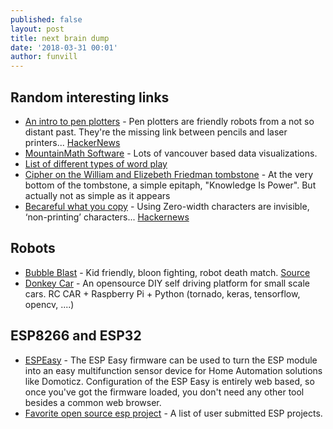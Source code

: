 ```yaml
---
published: false
layout: post
title: next brain dump
date: '2018-03-31 00:01'
author: funvill
---
```


## Random interesting links

* [An intro to pen plotters](http://www.tobiastoft.com/posts/an-intro-to-pen-plotters) - Pen plotters are friendly robots from a not so distant past. They're the missing link between pencils and laser printers... [HackerNews](https://news.ycombinator.com/item?id=16495236)
* [MountainMath Software](https://mountainmath.ca/) - Lots of vancouver based data visualizations. 
* [List of different types of word play](https://en.wikipedia.org/wiki/List_of_forms_of_word_play) 
* [Cipher on the William and Elizebeth Friedman tombstone](http://elonka.com/friedman/) - At the very bottom of the tombstone, a simple epitaph, "Knowledge Is Power". But actually not as simple as it appears
* [Becareful what you copy](https://medium.com/@umpox/be-careful-what-you-copy-invisibly-inserting-usernames-into-text-with-zero-width-characters-18b4e6f17b66) - Using Zero-width characters are invisible, ‘non-printing’ characters... [Hackernews](https://news.ycombinator.com/item?id=16749422) 


## Robots 

* [Bubble Blast](https://www.niklasroy.com/bubbleblast/) - Kid friendly, bloon fighting, robot death match. [Source](https://hackaday.com/2018/03/17/balloons-and-bubbles-make-for-kid-friendly-robot-deathmatch/) 
* [Donkey Car](http://www.donkeycar.com/) - An opensource DIY self driving platform for small scale cars. RC CAR  +  Raspberry Pi + Python (tornado, keras, tensorflow, opencv, ....) 

## ESP8266 and ESP32 

* [ESPEasy](https://www.letscontrolit.com/wiki/index.php/ESPEasy) - The ESP Easy firmware can be used to turn the ESP module into an easy multifunction sensor device for Home Automation solutions like Domoticz. Configuration of the ESP Easy is entirely web based, so once you've got the firmware loaded, you don't need any other tool besides a common web browser.
* [Favorite open source esp project](https://www.reddit.com/r/esp8266/comments/86csl3/whats_your_favorite_open_source_esp_project/) - A list of user submitted ESP projects. 

